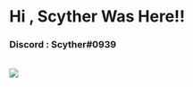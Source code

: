 # Hi , Scyther Was Here!!
<h3>Discord : Scyther#0939</h3>
<br>
<img src="https://c.tenor.com/VrzXhtoSwcsAAAAd/hacker-typing.gif"/>

